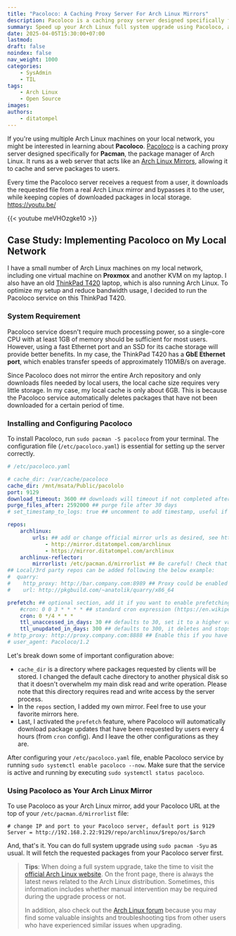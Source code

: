 ```yaml
---
title: "Pacoloco: A Caching Proxy Server For Arch Linux Mirrors"
description: Pacoloco is a caching proxy server designed specifically for Pacman. It runs as a web server that acts like an Arch Linux Mirrors, allowing it to cache and serve packages to users.
summary: Speed up your Arch Linux full system upgrade using Pacoloco, a caching proxy server designed specifically for Pacman.
date: 2025-04-05T15:30:00+07:00
lastmod:
draft: false
noindex: false
nav_weight: 1000
categories:
    - SysAdmin
    - TIL
tags:
    - Arch Linux
    - Open Source
images:
authors:
    - ditatompel
---
```


If you're using multiple Arch Linux machines on your local network, you might
be interested in learning about **Pacoloco**. [Pacoloco][pacoloco-repo] is a
caching proxy server designed specifically for **Pacman**, the package manager
of Arch Linux. It runs as a web server that acts like an [Arch Linux
Mirrors][arch-mirrors], allowing it to cache and serve packages to users.

Every time the Pacoloco server receives a request from a user, it downloads the
requested file from a real Arch Linux mirror and bypasses it to the user, while
keeping copies of downloaded packages in local storage.
https://youtu.be/

{{< youtube meVHOzgke10 >}}

## Case Study: Implementing Pacoloco on My Local Network

I have a small number of Arch Linux machines on my local network, including one
virtual machine on **Proxmox** and another KVM on my laptop. I also have an old
[ThinkPad T420](https://tokopedia.link/z7b3wfiGjSb) laptop, which is also
running Arch Linux. To optimize my setup and reduce bandwidth usage, I decided
to run the Pacoloco service on this ThinkPad T420.

### System Requirement

Pacoloco service doesn't require much processing power, so a single-core CPU
with at least 1GB of memory should be sufficient for most users. However, using
a fast Ethernet port and an SSD for its cache storage will provide better
benefits. In my case, the ThinkPad T420 has a **GbE Ethernet port**, which
enables transfer speeds of approximately 110MiB/s on average.

Since Pacoloco does not mirror the entire Arch repository and only downloads
files needed by local users, the local cache size requires very little storage.
In my case, my local cache is only about 6GB. This is because the Pacoloco
service automatically deletes packages that have not been downloaded for a
certain period of time.

### Installing and Configuring Pacoloco

To install Pacoloco, run `sudo pacman -S pacoloco` from your terminal. The
configuration file (`/etc/pacoloco.yaml`) is essential for setting up the
server correctly.

```yaml
# /etc/pacoloco.yaml

# cache_dir: /var/cache/pacoloco
cache_dir: /mnt/msata/Public/pacololo
port: 9129
download_timeout: 3600 ## downloads will timeout if not completed after 3600 sec, 0 to disable timeout
purge_files_after: 2592000 ## purge file after 30 days
# set_timestamp_to_logs: true ## uncomment to add timestamp, useful if pacoloco is being ran through docker

repos:
    archlinux:
        urls: ## add or change official mirror urls as desired, see https://archlinux.org/mirrors/status/
            - http://mirror.ditatompel.com/archlinux
            - https://mirror.ditatompel.com/archlinux
    archlinux-reflector:
        mirrorlist: /etc/pacman.d/mirrorlist ## Be careful! Check that pacoloco URL is NOT included in that file!
## Local/3rd party repos can be added following the below example:
#  quarry:
#    http_proxy: http://bar.company.com:8989 ## Proxy could be enabled per-repo, shadowing the global `http_proxy` (see below)
#    url: http://pkgbuild.com/~anatolik/quarry/x86_64

prefetch: ## optional section, add it if you want to enable prefetching
    #cron: 0 0 3 * * * * ## standard cron expression (https://en.wikipedia.org/wiki/Cron#CRON_expression) to define how frequently prefetch, see https://github.com/gorhill/cronexpr#implementation for documentation.
    cron: 0 */4 * * *
    ttl_unaccessed_in_days: 30 ## defaults to 30, set it to a higher value than the number of consecutive days you don't update your systems. It deletes and stops prefetching packages (and db links) when not downloaded after "ttl_unaccessed_in_days" days that it has been updated.
    ttl_unupdated_in_days: 300 ## defaults to 300, it deletes and stops prefetching packages which haven't been either updated upstream or requested for "ttl_unupdated_in_days".
# http_proxy: http://proxy.company.com:8888 ## Enable this if you have pacoloco running behind a proxy
# user_agent: Pacoloco/1.2
```

Let's break down some of important configuration above:

- `cache_dir` is a directory where packages requested by clients will be
  stored. I changed the default cache directory to another physical disk so
  that it doesn't overwhelm my main disk read and write operation. Please note
  that this directory requires read and write access by the server process.
- In the `repos` section, I added my own mirror. Feel free to use your favorite
  mirrors here.
- Last, I activated the `prefetch` feature, where Pacoloco will automatically
  download package updates that have been requested by users every 4 hours
  (from `cron` config). And I leave the other configurations as they are.

After configuring your `/etc/pacoloco.yaml` file, enable Pacoloco service by
running `sudo systemctl enable pacoloco --now`. Make sure that the service is
active and running by executing `sudo systemctl status pacoloco`.

### Using Pacoloco as Your Arch Linux Mirror

To use Pacoloco as your Arch Linux mirror, add your Pacoloco URL at the top of
your `/etc/pacman.d/mirrorlist` file:

```plain
# change IP and port to your Pacoloco server, default port is 9129
Server = http://192.168.2.22:9129/repo/archlinux/$repo/os/$arch
```

And, that's it. You can do full system upgrade using `sudo pacman -Syu` as
usual. It will fetch the requested packages from your Pacoloco server first.

> **Tips**: When doing a full system upgrade, take the time to visit the
> [official Arch Linux website][arch-web]. On the front page, there is always
> the latest news related to the Arch Linux distribution. Sometimes, this
> information includes whether manual intervention may be required during the
> upgrade process or not.
>
> In addition, also check out the [Arch Linux forum][arch-forum-active-topic]
> because you may find some valuable insights and troubleshooting tips from
> other users who have experienced similar issues when upgrading.

[pacoloco-repo]: https://github.com/anatol/pacoloco "Pacoloco Official GitHub Repository"
[arch-mirrors]: https://archlinux.org/mirrors/ "Arch Linux Mirror Overview Page"
[arch-web]: https://archlinux.org/ "Arch Linux Official Website"
[arch-forum-active-topic]: https://bbs.archlinux.org/search.php?action=show_recent "Arch Linux Forum Active Topic"

